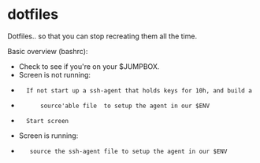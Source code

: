 dotfiles
========

Dotfiles.. so that you can stop recreating them all the time. 


Basic overview (bashrc):
* Check to see if you're on your $JUMPBOX.
*    Screen is not running:
*       If not start up a ssh-agent that holds keys for 10h, and build a 
*           source'able file  to setup the agent in our $ENV
*       Start screen 
*    Screen is running:
*        source the ssh-agent file to setup the agent in our $ENV

